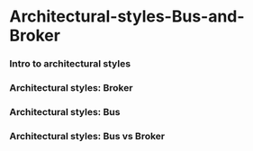 # Architectural-styles-Bus-and-Broker
### Intro to architectural styles
### Architectural styles: Broker
### Architectural styles: Bus
### Architectural styles: Bus vs Broker
